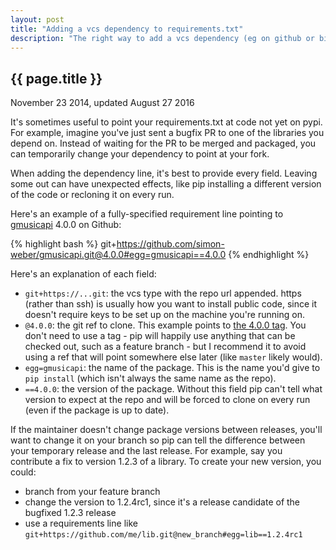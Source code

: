 ```yaml
---
layout: post
title: "Adding a vcs dependency to requirements.txt"
description: "The right way to add a vcs dependency (eg on github or bitbucket) to a pip requirements.txt."
---
```


{{ page.title }}
----------------

<p class="meta">November 23 2014, updated August 27 2016</p>



It's sometimes useful to point your requirements.txt at code not yet on pypi.
For example, imagine you've just sent a bugfix PR to one of the libraries you depend on.
Instead of waiting for the PR to be merged and packaged, you can temporarily change your dependency to point at your fork.

When adding the dependency line, it's best to provide every field.
Leaving some out can have unexpected effects, like pip installing a different version of the code or recloning it on every run.

Here's an example of a fully-specified requirement line pointing to [gmusicapi](https://github.com/simon-weber/gmusicapi) 4.0.0 on Github:

{% highlight bash %}
git+https://github.com/simon-weber/gmusicapi.git@4.0.0#egg=gmusicapi==4.0.0
{% endhighlight %}

Here's an explanation of each field:

* `git+https://...git`: the vcs type with the repo url appended. https (rather than ssh) is usually how you want to install public code, since it doesn't require keys to be set up on the machine you're running on.
* `@4.0.0`: the git ref to clone. This example points to [the 4.0.0 tag](https://github.com/simon-weber/gmusicapi/releases/tag/4.0.0). You don't need to use a tag - pip will happily use anything that can be checked out, such as a feature branch - but I recommend it to avoid using a ref that will point somewhere else later (like `master` likely would).
* `egg=gmusicapi`: the name of the package. This is the name you'd give to `pip install` (which isn't always the same name as the repo).
* `==4.0.0`: the version of the package. Without this field pip can't tell what version to expect at the repo and will be forced to clone on every run (even if the package is up to date).

If the maintainer doesn't change package versions between releases, you'll want to change it on your branch so pip can tell the difference between your temporary release and the last release. For example, say you contribute a fix to version 1.2.3 of a library. To create your new version, you could:

* branch from your feature branch
* change the version to 1.2.4rc1, since it's a release candidate of the bugfixed 1.2.3 release
* use a requirements line like `git+https://github.com/me/lib.git@new_branch#egg=lib==1.2.4rc1`
